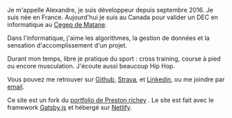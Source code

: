 <div class="blog-section">

  <p>Je m'appelle Alexandre, je suis développeur depuis septembre 2016. Je suis née en France. Aujourd'hui je suis au
  Canada pour valider un DEC en informatique au 
  <a href={'https://www.google.com/url?sa=t&rct=j&q=&esrc=s&source=web&cd=1&cad=rja&uact=8&ved=2ahUKEwjIpO_r2fndAhXsyIUKHWfRDBIQFjAAegQIAhAD&url=http%3A%2F%2Fwww.cegep-matane.qc.ca%2F&usg=AOvVaw1Hu7Dop1vxKQal71NuaKNc'}  rel="noopener noreferrer">Cegep de Matane</a>.
  </p>
  
  <p> Dans l'informatique, j'aime les algorithmes, la gestion de données et la sensation d'accomplissement d'un projet.</p>
  <p>Durant mon temps, libre je pratique du sport : cross training, course à pied ou encore musculation. J'écoute aussi beaucoup Hip Hop.</p>
  
  <p>Vous pouvez me retrouver sur <a href="https://github.com/abeauquel" target="_blank"  rel="noopener noreferrer">Github</a>, <a
    href="https://www.strava.com/athletes/34896178" target="_blank">Strava</a>, et <a href="https://www.linkedin.com/in/alexandre-beauquel-85bb84150/?lipi=urn%3Ali%3Apage%3Ad_flagship3_search_srp_top%3B%2Btlh1tZFS2KIjKYDEdv1%2FA%3D%3D&licu=urn%3Ali%3Acontrol%3Ad_flagship3_search_srp_top-search_srp_result&lici=c79bFUZFRQKb9IRWiPTRrQ%3D%3D" target="_blank">Linkedin</a>, ou me joindre par <a
    href="mailto:beauquel.alexandre@gmail.com"  rel="noopener noreferrer">email</a>.</p>

  <p>Ce site est un fork du <a href={'https://github.com/prichey/prestonrichey.com'}  rel="noopener noreferrer">portfolio de Preston richey</a> .
  Le site est fait avec le framework <a href="https://www.gatsbyjs.org/" target="_blank"  rel="noopener noreferrer">Gatsby.js</a> et hébergé sur <a href="https://www.netlify.com/" target="_blank"  rel="noopener noreferrer">Netlify</a>. </p>

</div>

